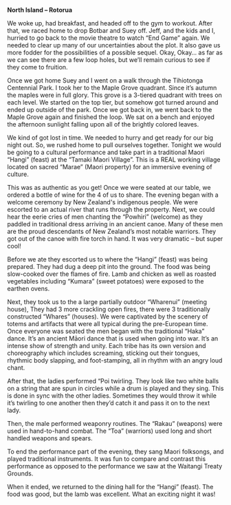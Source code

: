 **North Island – Rotorua**

We woke up, had breakfast, and headed off to the gym to workout. After
that, we raced home to drop Botbar and Suey off. Jeff, and the kids and
I, hurried to go back to the movie theatre to watch “End Game” again.
We needed to clear up many of our uncertainties about the plot. It also
gave us more fodder for the possibilities of a possible sequel. Okay, Okay…
as far as we can see there are a few loop holes, but we’ll remain curious
to see if they come to fruition.

Once we got home Suey and I went on a walk through the Tihiotonga
Centennial Park. I took her to the Maple Grove quadrant. Since it’s
autumn the maples were in full glory. This grove is a 3-tiered quadrant with
trees on each level. We started on the top tier, but somehow got turned
around and ended up outside of the park. Once we got back in, we went
back to the Maple Grove again and finished the loop. We sat on a bench
and enjoyed the afternoon sunlight falling upon all of the brightly colored
leaves.

We kind of got lost in time. We needed to hurry and get ready for our big
night out. So, we rushed home to pull ourselves together. Tonight we
would be going to a cultural performance and take part in a traditional
Maori “Hangi” (feast) at the “Tamaki Maori Village”. This is a REAL working
village located on sacred “Marae” (Maori property) for an immersive
evening of culture.

This was as authentic as you get! Once we were seated at our table, we
ordered a bottle of wine for the 4 of us to share. The evening began with
a welcome ceremony by New Zealand's indigenous people. We were
escorted to an actual river that runs through the property. Next, we could
hear the eerie cries of men chanting the “Powhiri” (welcome) as they
paddled in traditional dress arriving in an ancient canoe. Many of these
men are the proud descendants of New Zealand’s most notable warriors.
They got out of the canoe with fire torch in hand. It was very dramatic –
but super cool!

Before we ate they escorted us to where the “Hangi” (feast) was being
prepared. They had dug a deep pit into the ground. The food was being
slow-cooked over the flames of fire. Lamb and chicken as well as roasted
vegetables including “Kumara” (sweet potatoes) were exposed to the
earthen ovens.

Next, they took us to the a large partially outdoor “Wharenui” (meeting
house), They had 3 more crackling open fires, there were 3 traditionally
constructed “Whares” (houses). We were captivated by the scenery of
totems and artifacts that were all typical during the pre-European time.
Once everyone was seated the men began with the traditional “Haka”
dance. It’s an ancient Māori dance that is used when going into war. It’s
an intense show of strength and unity. Each tribe has its own version and
choreography which includes screaming, sticking out their tongues,
rhythmic body slapping, and foot-stamping, all in rhythm with an angry
loud chant.

After that, the ladies performed “Poi twirling. They look like two white balls
on a string that are spun in circles while a drum is played and they sing.
This is done in sync with the other ladies. Sometimes they would throw it
while it’s twirling to one another then they’d catch it and pass it on to the
next lady.

Then, the male performed weaponry routines. The “Rakau” (weapons)
were used in hand-to-hand combat. The “Toa” (warriors) used long and
short handled weapons and spears.

To end the performance part of the evening, they sang Maori folksongs,
and played traditional instruments. It was fun to compare and contrast this
performance as opposed to the performance we saw at the Waitangi
Treaty Grounds.

When it ended, we returned to the dining hall for the “Hangi” (feast). The
food was good, but the lamb was excellent. What an exciting night it was!